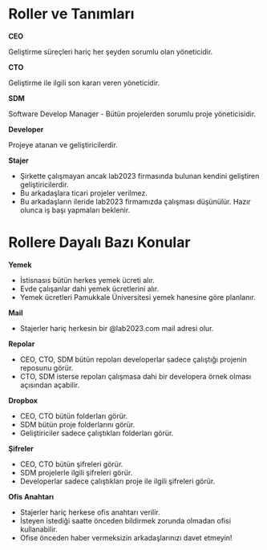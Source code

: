 # Roller ve Tanımları

**CEO**

Geliştirme süreçleri hariç her şeyden sorumlu olan yöneticidir.

**CTO**

Geliştirme ile ilgili son kararı veren yöneticidir.

**SDM**

Software Develop Manager - Bütün projelerden sorumlu proje yöneticisidir.

**Developer**

Projeye atanan ve geliştiricilerdir.

**Stajer**

* Şirkette çalışmayan ancak lab2023 firmasında bulunan kendini geliştiren geliştiricilerdir. 
* Bu arkadaşlara ticari projeler verilmez.
* Bu arkadaşların ileride lab2023 firmamızda çalışması düşünülür. Hazır olunca iş başı yapmaları beklenir. 

# Rollere Dayalı Bazı Konular

**Yemek**

* İstisnasıs bütün herkes yemek ücreti alır.
* Evde çalışanlar dahi yemek ücretlerini alır.
* Yemek ücretleri Pamukkale Üniversitesi yemek hanesine göre planlanır.

**Mail**

* Stajerler hariç herkesin bir @lab2023.com mail adresi olur.

**Repolar**

* CEO, CTO, SDM bütün repoları developerlar sadece çalıştığı projenin reposunu görür.
* CTO, SDM isterse repoları çalışmasa dahi bir developera örnek olması açısından açabilir.

**Dropbox**

* CEO, CTO bütün folderları görür.
* SDM bütün proje folderlarını görür.
* Geliştiriciler sadece çalıştıkları folderları görür.

**Şifreler**

* CEO, CTO bütün şifreleri görür.
* SDM projelerle ilgili şifreleri görür.
* Developerlar sadece çalıştıkları proje ile ilgili şifreleri görür.

**Ofis Anahtarı**

* Stajerler hariç herkese ofis anahtarı verilir.
* İsteyen istediği saatte önceden bildirmek zorunda olmadan ofisi kullanabilir.
* Ofise önceden haber vermeksizin arkadaşlarınızı davet etmeyin!
